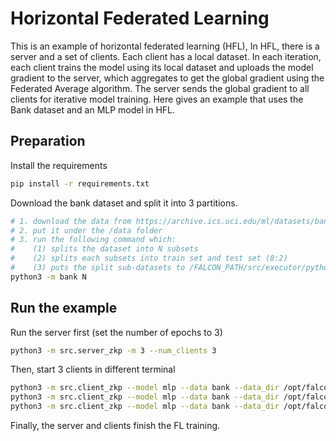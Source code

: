 # Horizontal Federated Learning

This is an example of horizontal federated learning (HFL), In HFL, there is a server and a set of clients. Each client has a local dataset.
In each iteration, each client trains the model using its local dataset and uploads the model gradient to the server, which aggregates to get the global
gradient using the Federated Average algorithm. The server sends the global gradient to all clients for iterative model training.
Here gives an example that uses the Bank dataset and an MLP model in HFL.

## Preparation

Install the requirements 

```bash
pip install -r requirements.txt
```

Download the bank dataset and split it into 3 partitions.

```bash
# 1. download the data from https://archive.ics.uci.edu/ml/datasets/bank+marketing
# 2. put it under the /data folder
# 3. run the following command which:
#    (1) splits the dataset into N subsets
#    (2) splits each subsets into train set and test set (8:2)
#    (3) puts the split sub-datasets to /FALCON_PATH/src/executor/python/data/bank/
python3 -m bank N
```

## Run the example

Run the server first (set the number of epochs to 3)

```bash
python3 -m src.server_zkp -m 3 --num_clients 3
```

Then, start 3 clients in different terminal

```bash
python3 -m src.client_zkp --model mlp --data bank --data_dir /opt/falcon/src/executor/python/data/bank -m 3 --num_clients 3 -i 0
python3 -m src.client_zkp --model mlp --data bank --data_dir /opt/falcon/src/executor/python/data/bank -m 3 --num_clients 3 -i 1
python3 -m src.client_zkp --model mlp --data bank --data_dir /opt/falcon/src/executor/python/data/bank -m 3 --num_clients 3 -i 2
```

Finally, the server and clients finish the FL training. 